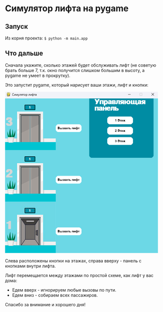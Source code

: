 # Симулятор лифта на pygame
## Запуск
Из корня проекта:
`$ python -m main.app`
## Что дальше
Сначала укажите, сколько этажей будет обслуживать лифт (не советую брать больше 7, т.к. окно получится слишком большим в высоту, а pygame не умеет в прокрутку). 

Это запустит pygame, который нарисует ваши этажи, лифт и кнопки:

![img.png](img.png)

Слева расположены кнопки на этажах, справа вверху - панель с кнопками внутри лифта.

Лифт перемещается между этажами по простой схеме, как лифт у вас дома: 
- Едем вверх - игнорируем любые вызовы по пути.
- Едем вниз - собираем всех пассажиров.

Спасибо за внимание и хорошего дня!